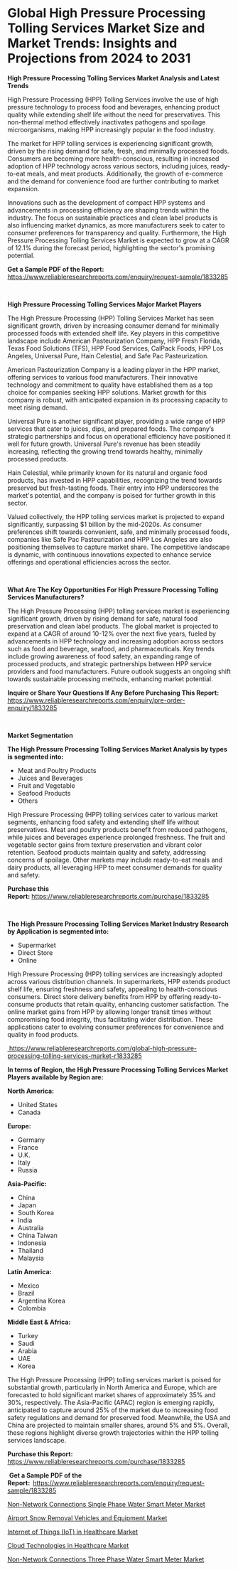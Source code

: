 <p><h1>Global High Pressure Processing Tolling Services Market Size and Market Trends: Insights and Projections from 2024 to 2031</h1></p><p><strong>High Pressure Processing Tolling Services Market Analysis and Latest Trends</strong></p>
<p><p>High Pressure Processing (HPP) Tolling Services involve the use of high pressure technology to process food and beverages, enhancing product quality while extending shelf life without the need for preservatives. This non-thermal method effectively inactivates pathogens and spoilage microorganisms, making HPP increasingly popular in the food industry.</p><p>The market for HPP tolling services is experiencing significant growth, driven by the rising demand for safe, fresh, and minimally processed foods. Consumers are becoming more health-conscious, resulting in increased adoption of HPP technology across various sectors, including juices, ready-to-eat meals, and meat products. Additionally, the growth of e-commerce and the demand for convenience food are further contributing to market expansion.</p><p>Innovations such as the development of compact HPP systems and advancements in processing efficiency are shaping trends within the industry. The focus on sustainable practices and clean label products is also influencing market dynamics, as more manufacturers seek to cater to consumer preferences for transparency and quality. Furthermore, the High Pressure Processing Tolling Services Market is expected to grow at a CAGR of 12.1% during the forecast period, highlighting the sector's promising potential.</p></p>
<p><strong>Get a Sample PDF of the Report:&nbsp;</strong> <a href="https://www.reliableresearchreports.com/enquiry/request-sample/1833285?utm_campaign=38&utm_medium=2&utm_source=Github&utm_content=ia&utm_term=30102024&utm_id=high-pressure-processing-tolling-services">https://www.reliableresearchreports.com/enquiry/request-sample/1833285</a></p>
<p>&nbsp;</p>
<p><strong>High Pressure Processing Tolling Services Major Market Players</strong></p>
<p><p>The High Pressure Processing (HPP) Tolling Services Market has seen significant growth, driven by increasing consumer demand for minimally processed foods with extended shelf life. Key players in this competitive landscape include American Pasteurization Company, HPP Fresh Florida, Texas Food Solutions (TFS), HPP Food Services, CalPack Foods, HPP Los Angeles, Universal Pure, Hain Celestial, and Safe Pac Pasteurization.</p><p>American Pasteurization Company is a leading player in the HPP market, offering services to various food manufacturers. Their innovative technology and commitment to quality have established them as a top choice for companies seeking HPP solutions. Market growth for this company is robust, with anticipated expansion in its processing capacity to meet rising demand.</p><p>Universal Pure is another significant player, providing a wide range of HPP services that cater to juices, dips, and prepared foods. The company’s strategic partnerships and focus on operational efficiency have positioned it well for future growth. Universal Pure's revenue has been steadily increasing, reflecting the growing trend towards healthy, minimally processed products.</p><p>Hain Celestial, while primarily known for its natural and organic food products, has invested in HPP capabilities, recognizing the trend towards preserved but fresh-tasting foods. Their entry into HPP underscores the market's potential, and the company is poised for further growth in this sector.</p><p>Valued collectively, the HPP tolling services market is projected to expand significantly, surpassing $1 billion by the mid-2020s. As consumer preferences shift towards convenient, safe, and minimally processed foods, companies like Safe Pac Pasteurization and HPP Los Angeles are also positioning themselves to capture market share. The competitive landscape is dynamic, with continuous innovations expected to enhance service offerings and operational efficiencies across the sector.</p></p>
<p>&nbsp;</p>
<p><strong>What Are The Key Opportunities For High Pressure Processing Tolling Services Manufacturers?</strong></p>
<p><p>The High Pressure Processing (HPP) tolling services market is experiencing significant growth, driven by rising demand for safe, natural food preservation and clean label products. The global market is projected to expand at a CAGR of around 10-12% over the next five years, fueled by advancements in HPP technology and increasing adoption across sectors such as food and beverage, seafood, and pharmaceuticals. Key trends include growing awareness of food safety, an expanding range of processed products, and strategic partnerships between HPP service providers and food manufacturers. Future outlook suggests an ongoing shift towards sustainable processing methods, enhancing market potential.</p></p>
<p><strong>Inquire or Share Your Questions If Any Before Purchasing This Report:</strong> <a href="https://www.reliableresearchreports.com/enquiry/pre-order-enquiry/1833285?utm_campaign=38&utm_medium=2&utm_source=Github&utm_content=ia&utm_term=30102024&utm_id=high-pressure-processing-tolling-services">https://www.reliableresearchreports.com/enquiry/pre-order-enquiry/1833285</a></p>
<p>&nbsp;</p>
<p><strong>Market Segmentation</strong></p>
<p><strong>The High Pressure Processing Tolling Services Market Analysis by types is segmented into:</strong></p>
<p><ul><li>Meat and Poultry Products</li><li>Juices and Beverages</li><li>Fruit and Vegetable</li><li>Seafood Products</li><li>Others</li></ul></p>
<p><p>High Pressure Processing (HPP) tolling services cater to various market segments, enhancing food safety and extending shelf life without preservatives. Meat and poultry products benefit from reduced pathogens, while juices and beverages experience prolonged freshness. The fruit and vegetable sector gains from texture preservation and vibrant color retention. Seafood products maintain quality and safety, addressing concerns of spoilage. Other markets may include ready-to-eat meals and dairy products, all leveraging HPP to meet consumer demands for quality and safety.</p></p>
<p><strong>Purchase this Report:&nbsp;</strong><a href="https://www.reliableresearchreports.com/purchase/1833285?utm_campaign=38&utm_medium=2&utm_source=Github&utm_content=ia&utm_term=30102024&utm_id=high-pressure-processing-tolling-services">https://www.reliableresearchreports.com/purchase/1833285</a></p>
<p>&nbsp;</p>
<p><strong>The High Pressure Processing Tolling Services Market Industry Research by Application is segmented into:</strong></p>
<p><ul><li>Supermarket</li><li>Direct Store</li><li>Online</li></ul></p>
<p><p>High Pressure Processing (HPP) tolling services are increasingly adopted across various distribution channels. In supermarkets, HPP extends product shelf life, ensuring freshness and safety, appealing to health-conscious consumers. Direct store delivery benefits from HPP by offering ready-to-consume products that retain quality, enhancing customer satisfaction. The online market gains from HPP by allowing longer transit times without compromising food integrity, thus facilitating wider distribution. These applications cater to evolving consumer preferences for convenience and quality in food products.</p></p>
<p><a href="https://www.reliableresearchreports.com/global-high-pressure-processing-tolling-services-market-r1833285?utm_campaign=38&utm_medium=2&utm_source=Github&utm_content=ia&utm_term=30102024&utm_id=high-pressure-processing-tolling-services">&nbsp;https://www.reliableresearchreports.com/global-high-pressure-processing-tolling-services-market-r1833285</a></p>
<p><strong>In terms of Region, the High Pressure Processing Tolling Services Market Players available by Region are:</strong></p>
<p>
    <p> <strong> North America: </strong>
        <ul>
            <li>United States</li>
            <li>Canada</li>
        </ul>
        </p> 
    <p> <strong> Europe: </strong>
        <ul>
            <li>Germany</li>
            <li>France</li>
            <li>U.K.</li>
            <li>Italy</li>
            <li>Russia</li>
        </ul>
        </p> 
    <p> <strong> Asia-Pacific: </strong>
        <ul>
            <li>China</li>
            <li>Japan</li>
            <li>South Korea</li>
            <li>India</li>
            <li>Australia</li>
            <li>China Taiwan</li>
            <li>Indonesia</li>
            <li>Thailand</li>
            <li>Malaysia</li>
        </ul>
        </p> 
    <p> <strong> Latin America: </strong>
        <ul>
            <li>Mexico</li>
            <li>Brazil</li>
            <li>Argentina Korea</li>
            <li>Colombia</li>
        </ul>
        </p> 
    <p> <strong> Middle East & Africa: </strong>
        <ul>
            <li>Turkey</li>
            <li>Saudi</li>
            <li>Arabia</li>
            <li>UAE</li>
            <li>Korea</li>
        </ul>
    </p>
    </p>
<p><p>The High Pressure Processing (HPP) tolling services market is poised for substantial growth, particularly in North America and Europe, which are forecasted to hold significant market shares of approximately 35% and 30%, respectively. The Asia-Pacific (APAC) region is emerging rapidly, anticipated to capture around 25% of the market due to increasing food safety regulations and demand for preserved food. Meanwhile, the USA and China are projected to maintain smaller shares, around 5% and 5%. Overall, these regions highlight diverse growth trajectories within the HPP tolling services landscape.</p></p>
<p><strong>Purchase this Report: </strong><a href="https://www.reliableresearchreports.com/purchase/1833285?utm_campaign=38&utm_medium=2&utm_source=Github&utm_content=ia&utm_term=30102024&utm_id=high-pressure-processing-tolling-services">https://www.reliableresearchreports.com/purchase/1833285</a></p>
<p>&nbsp;<strong>Get a Sample PDF of the Report:&nbsp;&nbsp;</strong><a href="https://www.reliableresearchreports.com/enquiry/request-sample/1833285?utm_campaign=38&utm_medium=2&utm_source=Github&utm_content=ia&utm_term=30102024&utm_id=high-pressure-processing-tolling-services">https://www.reliableresearchreports.com/enquiry/request-sample/1833285</a></p>
<p><strong></strong></p>
<p><p><a href="https://issuu.com/reportprime-2/docs/non-network-connections-single-phas_cb1214214d6ada?utm_campaign=38&utm_medium=2&utm_source=Github&utm_content=ia&utm_term=30102024&utm_id=high-pressure-processing-tolling-services">Non-Network Connections Single Phase Water Smart Meter Market</a></p><p><a href="https://www.linkedin.com/pulse/airport-snow-removal-vehicles-equipment-industry-sector-market-rxavc?utm_campaign=38&utm_medium=2&utm_source=Github&utm_content=ia&utm_term=30102024&utm_id=high-pressure-processing-tolling-services">Airport Snow Removal Vehicles and Equipment Market</a></p><p><a href="https://github.com/hegwervaemeruk/Market-Research-Report-List-1/blob/main/internet-of-things-iot-in-healthcare-market.md?utm_campaign=38&utm_medium=2&utm_source=Github&utm_content=ia&utm_term=30102024&utm_id=high-pressure-processing-tolling-services">Internet of Things (IoT) in Healthcare Market</a></p><p><a href="https://github.com/mac1evjen/Market-Research-Report-List-1/blob/main/cloud-technologies-in-healthcare-market.md?utm_campaign=38&utm_medium=2&utm_source=Github&utm_content=ia&utm_term=30102024&utm_id=high-pressure-processing-tolling-services">Cloud Technologies in Healthcare Market</a></p><p><a href="https://issuu.com/reportprime-2/docs/non-network-connections-three-phase_89a171da105fdd?utm_campaign=38&utm_medium=2&utm_source=Github&utm_content=ia&utm_term=30102024&utm_id=high-pressure-processing-tolling-services">Non-Network Connections Three Phase Water Smart Meter Market</a></p></p>